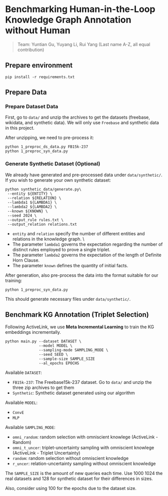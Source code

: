 # Benchmarking Human-in-the-Loop Knowledge Graph Annotation without Human

> Team: Yuntian Gu, Yuyang Li, Rui Yang (Last name A-Z, all equal contribution)

## Prepare environment

```shell
pip install -r requirements.txt
```

## Prepare Data

### Prepare Dataset Data

First, go to `data/` and unzip the archives to get the datasets (freebase, wikidata, and synthetic data).
We will only use `Freebase` and synthetic data in this project.

After unzipping, we need to pre-process it:

```shell
python 1_preproc_ds_data.py FB15k-237
python 1_preproc_syn_data.py
```

### Generate Synthetic Dataset (Optional)

We already have generated and pre-processed data under `data/synthetic/`.
If you wish to generate your own synthetic dataset:

```shell
python synthetic_data/generate.py\
 --entity ${ENTITY} \
 --relation ${RELATION} \
 --lambda1 ${LAMBDA1} \
 --lambda2 ${LAMBDA2} \
 --known ${KNOWN} \
 --seed 2024 \
 --output_rule rules.txt \
 --output_relation relations.txt
```

- `entity` and `relation` specify the number of different entities and relations in the knowledge graph. \
- The parameter `lambda1` governs the expectation regarding the number of distinct rules employed to prove a single triplet.
- The parameter `lambda2` governs the expectation of the length of Definite Horn Clause.
- The parameter `known` defines the quantity of initial facts.

After generation, also pre-process the data into the format suitable for our training:

```shell
python 1_preproc_syn_data.py
```

This should generate necessary files under `data/synthetic/`.

## Benchmark KG Annotation (Triplet Selection)

Following ActiveLink, we use **Meta Incremental Learning** to train the KG embeddings incrementally.

```shell
python main.py --dataset DATASET \
               --model MODEL \
               --sampling-mode SAMPLING_MODE \
               --seed SEED \
               --sample-size SAMPLE_SIZE
               --al_epochs EPOCHS
```

Available `DATASET`:
- `FB15k-237`: The Freebase15k-237 dataset. Go to `data/` and unzip the three zip archives to get them
- `Synthetic`: Synthetic dataset generated using our algorithm

Available `MODEL`:
- `ConvE`
- `MLP`

Available `SAMPLING_MODE`:
- `omni_random`: random selection with omniscient knowlege (ActiveLink - Random)
- `omni_t_uncer`: triplet-uncertainty sampling with omniscient knowlege (ActiveLink - Triplet Uncertainty)
- `random`: random selection without omniscient knowledge
- `r_uncer`: relation-uncertainty sampling without omniscient knowledge

The `SAMPLE_SIZE` is the amount of new queries each time.
Use 1000 1024 the real datasets and 128 for synthetic dataset for their differences in sizes.

Also, consider using 100 for the epochs due to the dataset size.

